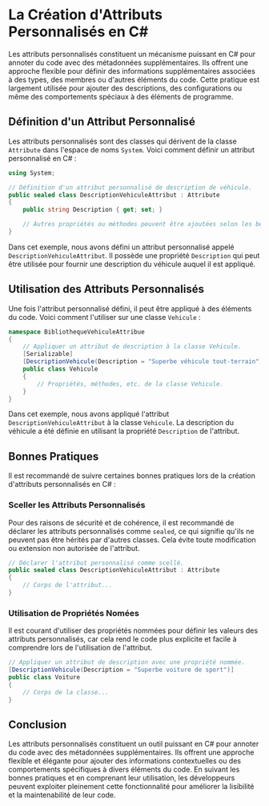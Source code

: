 # La Création d'Attributs Personnalisés en C#

Les attributs personnalisés constituent un mécanisme puissant en C# pour annoter du code avec des métadonnées supplémentaires. Ils offrent une approche flexible pour définir des informations supplémentaires associées à des types, des membres ou d'autres éléments du code. Cette pratique est largement utilisée pour ajouter des descriptions, des configurations ou même des comportements spéciaux à des éléments de programme.

## Définition d'un Attribut Personnalisé

Les attributs personnalisés sont des classes qui dérivent de la classe `Attribute` dans l'espace de noms `System`. Voici comment définir un attribut personnalisé en C# :

```csharp
using System;

// Définition d'un attribut personnalisé de description de véhicule.
public sealed class DescriptionVehiculeAttribut : Attribute
{
    public string Description { get; set; }

    // Autres propriétés ou méthodes peuvent être ajoutées selon les besoins.
}
```

Dans cet exemple, nous avons défini un attribut personnalisé appelé `DescriptionVehiculeAttribut`. Il possède une propriété `Description` qui peut être utilisée pour fournir une description du véhicule auquel il est appliqué.

## Utilisation des Attributs Personnalisés

Une fois l'attribut personnalisé défini, il peut être appliqué à des éléments du code. Voici comment l'utiliser sur une classe `Vehicule` :

```csharp
namespace BibliothequeVehiculeAttribue
{
    // Appliquer un attribut de description à la classe Vehicule.
    [Serializable]
    [DescriptionVehicule(Description = "Superbe véhicule tout-terrain")]
    public class Vehicule
    {
        // Propriétés, méthodes, etc. de la classe Vehicule.
    }
}
```

Dans cet exemple, nous avons appliqué l'attribut `DescriptionVehiculeAttribut` à la classe `Vehicule`. La description du véhicule a été définie en utilisant la propriété `Description` de l'attribut.

## Bonnes Pratiques

Il est recommandé de suivre certaines bonnes pratiques lors de la création d'attributs personnalisés en C# :

### Sceller les Attributs Personnalisés

Pour des raisons de sécurité et de cohérence, il est recommandé de déclarer les attributs personnalisés comme `sealed`, ce qui signifie qu'ils ne peuvent pas être hérités par d'autres classes. Cela évite toute modification ou extension non autorisée de l'attribut.

```csharp
// Déclarer l'attribut personnalisé comme scellé.
public sealed class DescriptionVehiculeAttribut : Attribute
{
    // Corps de l'attribut...
}
```

### Utilisation de Propriétés Nomées

Il est courant d'utiliser des propriétés nommées pour définir les valeurs des attributs personnalisés, car cela rend le code plus explicite et facile à comprendre lors de l'utilisation de l'attribut.

```csharp
// Appliquer un attribut de description avec une propriété nommée.
[DescriptionVehicule(Description = "Superbe voiture de sport")]
public class Voiture
{
    // Corps de la classe...
}
```

## Conclusion

Les attributs personnalisés constituent un outil puissant en C# pour annoter du code avec des métadonnées supplémentaires. Ils offrent une approche flexible et élégante pour ajouter des informations contextuelles ou des comportements spécifiques à divers éléments du code. En suivant les bonnes pratiques et en comprenant leur utilisation, les développeurs peuvent exploiter pleinement cette fonctionnalité pour améliorer la lisibilité et la maintenabilité de leur code.